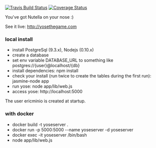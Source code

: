 [![Travis Build Status](https://img.shields.io/travis/yosethegame/yosethegame/master.svg)](https://travis-ci.org/yosethegame/yosethegame)
[![Coverage Status](https://img.shields.io/coveralls/yosethegame/yosethegame/master.svg)](https://coveralls.io/r/yosethegame/yosethegame?branch=master)

You've got Nutella on your nose :) 

See it live: http://yosethegame.com

### local install

* install PostgreSql (9.3.x), Nodejs (0.10.x)
* create a database
* set env variable DATABASE_URL to something like postgres://{user}@localhost/{db}
* install dependencies: npm install
* check your install (run twice to create the tables during the first run): jasmine-node app
* run yose: node app/lib/web.js
* access yose: http://localhost:5000

The user ericminio is created at startup.

### with docker

* docker build -t yoseserver .
* docker run -p 5000:5000 --name yoseserver -d yoseserver
* docker exec -it yoseserver /bin/bash
* node app/lib/web.js